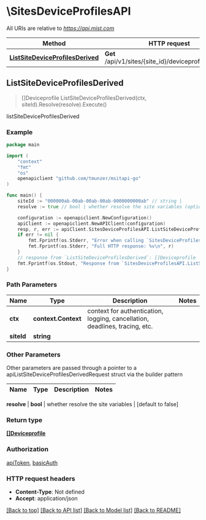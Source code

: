 # \SitesDeviceProfilesAPI

All URIs are relative to *https://api.mist.com*

Method | HTTP request | Description
------------- | ------------- | -------------
[**ListSiteDeviceProfilesDerived**](SitesDeviceProfilesAPI.md#ListSiteDeviceProfilesDerived) | **Get** /api/v1/sites/{site_id}/deviceprofiles/derived | listSiteDeviceProfilesDerived



## ListSiteDeviceProfilesDerived

> []Deviceprofile ListSiteDeviceProfilesDerived(ctx, siteId).Resolve(resolve).Execute()

listSiteDeviceProfilesDerived



### Example

```go
package main

import (
	"context"
	"fmt"
	"os"
	openapiclient "github.com/tmunzer/msitapi-go"
)

func main() {
	siteId := "000000ab-00ab-00ab-00ab-0000000000ab" // string | 
	resolve := true // bool | whether resolve the site variables (optional) (default to false)

	configuration := openapiclient.NewConfiguration()
	apiClient := openapiclient.NewAPIClient(configuration)
	resp, r, err := apiClient.SitesDeviceProfilesAPI.ListSiteDeviceProfilesDerived(context.Background(), siteId).Resolve(resolve).Execute()
	if err != nil {
		fmt.Fprintf(os.Stderr, "Error when calling `SitesDeviceProfilesAPI.ListSiteDeviceProfilesDerived``: %v\n", err)
		fmt.Fprintf(os.Stderr, "Full HTTP response: %v\n", r)
	}
	// response from `ListSiteDeviceProfilesDerived`: []Deviceprofile
	fmt.Fprintf(os.Stdout, "Response from `SitesDeviceProfilesAPI.ListSiteDeviceProfilesDerived`: %v\n", resp)
}
```

### Path Parameters


Name | Type | Description  | Notes
------------- | ------------- | ------------- | -------------
**ctx** | **context.Context** | context for authentication, logging, cancellation, deadlines, tracing, etc.
**siteId** | **string** |  | 

### Other Parameters

Other parameters are passed through a pointer to a apiListSiteDeviceProfilesDerivedRequest struct via the builder pattern


Name | Type | Description  | Notes
------------- | ------------- | ------------- | -------------

 **resolve** | **bool** | whether resolve the site variables | [default to false]

### Return type

[**[]Deviceprofile**](Deviceprofile.md)

### Authorization

[apiToken](../README.md#apiToken), [basicAuth](../README.md#basicAuth)

### HTTP request headers

- **Content-Type**: Not defined
- **Accept**: application/json

[[Back to top]](#) [[Back to API list]](../README.md#documentation-for-api-endpoints)
[[Back to Model list]](../README.md#documentation-for-models)
[[Back to README]](../README.md)


